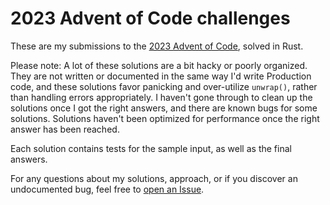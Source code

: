 # 2023 Advent of Code challenges

These are my submissions to the
[2023 Advent of Code](https://adventofcode.com/2023), solved in Rust.

Please note: A lot of these solutions are a bit hacky or poorly organized. They
are not written or documented in the same way I'd write Production code, and
these solutions favor panicking and over-utilize `unwrap()`, rather than
handling errors appropriately. I haven't gone through to clean up the solutions
once I got the right answers, and there are known bugs for some solutions.
Solutions haven't been optimized for performance once the right answer has been
reached.

Each solution contains tests for the sample input, as well as the final answers.

For any questions about my solutions, approach, or if you discover an
undocumented bug, feel free to
[open an Issue](https://github.com/nikwithak/advent_of_code_2023/issues/new/choose).
